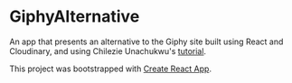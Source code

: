 # GiphyAlternative

An app that presents an alternative to the Giphy site built using React and Cloudinary, and using Chilezie Unachukwu's [tutorial](https://scotch.io/tutorials/build-your-own-giphy-alternative-with-react).

This project was bootstrapped with [Create React App](https://github.com/facebookincubator/create-react-app).

